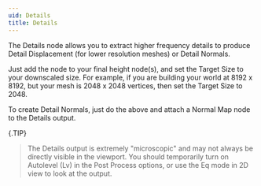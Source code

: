 ```yaml
---
uid: Details
title: Details
---
```


The Details node allows you to extract higher frequency details to produce Detail Displacement (for lower resolution meshes) or Detail Normals.

Just add the node to your final height node(s), and set the Target Size to your downscaled size. For example, if you are building your world at 8192 x 8192, but your mesh is 2048 x 2048 vertices, then set the Target Size to 2048.

To create Detail Normals, just do the above and attach a Normal Map node to the Details output.

{.TIP}
> The Details output is extremely "microscopic" and may not always be directly visible in the viewport. You should temporarily turn on Autolevel (Lv) in the Post Process options, or use the Eq mode in 2D view to look at the output.